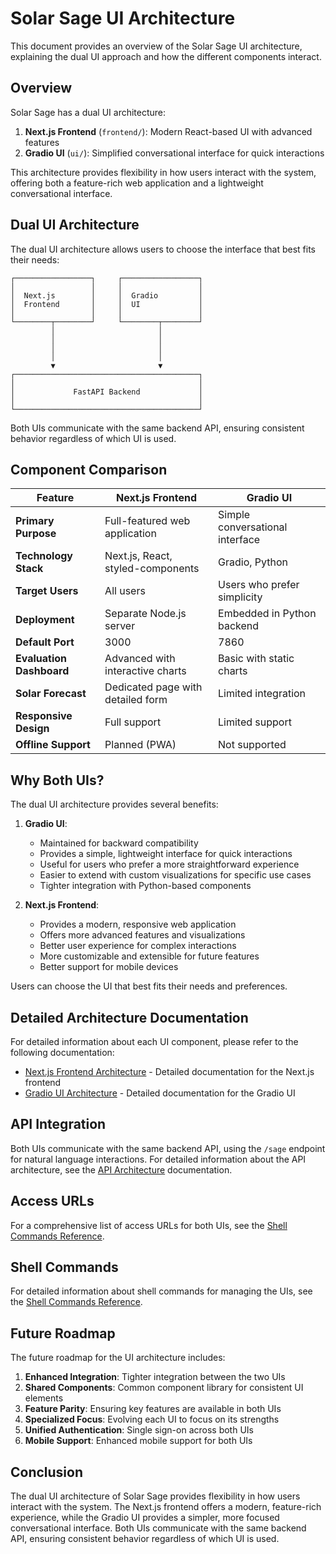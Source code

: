 # Solar Sage UI Architecture

This document provides an overview of the Solar Sage UI architecture, explaining the dual UI approach and how the different components interact.

## Overview

Solar Sage has a dual UI architecture:

1. **Next.js Frontend** (`frontend/`): Modern React-based UI with advanced features
2. **Gradio UI** (`ui/`): Simplified conversational interface for quick interactions

This architecture provides flexibility in how users interact with the system, offering both a feature-rich web application and a lightweight conversational interface.

## Dual UI Architecture

The dual UI architecture allows users to choose the interface that best fits their needs:

```
┌─────────────────┐     ┌─────────────────┐
│                 │     │                 │
│  Next.js        │     │  Gradio         │
│  Frontend       │     │  UI             │
│                 │     │                 │
└────────┬────────┘     └────────┬────────┘
         │                       │
         │                       │
         │                       │
         │                       │
         ▼                       ▼
┌─────────────────────────────────────────┐
│                                         │
│             FastAPI Backend             │
│                                         │
└─────────────────────────────────────────┘
```

Both UIs communicate with the same backend API, ensuring consistent behavior regardless of which UI is used.

## Component Comparison

| Feature                   | Next.js Frontend                | Gradio UI                     |
|---------------------------|--------------------------------|-------------------------------|
| **Primary Purpose**       | Full-featured web application  | Simple conversational interface |
| **Technology Stack**      | Next.js, React, styled-components | Gradio, Python              |
| **Target Users**          | All users                      | Users who prefer simplicity   |
| **Deployment**            | Separate Node.js server        | Embedded in Python backend    |
| **Default Port**          | 3000                           | 7860                          |
| **Evaluation Dashboard**  | Advanced with interactive charts | Basic with static charts     |
| **Solar Forecast**        | Dedicated page with detailed form | Limited integration         |
| **Responsive Design**     | Full support                   | Limited support               |
| **Offline Support**       | Planned (PWA)                  | Not supported                 |

## Why Both UIs?

The dual UI architecture provides several benefits:

1. **Gradio UI**: 
   - Maintained for backward compatibility
   - Provides a simple, lightweight interface for quick interactions
   - Useful for users who prefer a more straightforward experience
   - Easier to extend with custom visualizations for specific use cases
   - Tighter integration with Python-based components

2. **Next.js Frontend**:
   - Provides a modern, responsive web application
   - Offers more advanced features and visualizations
   - Better user experience for complex interactions
   - More customizable and extensible for future features
   - Better support for mobile devices

Users can choose the UI that best fits their needs and preferences.

## Detailed Architecture Documentation

For detailed information about each UI component, please refer to the following documentation:

- [Next.js Frontend Architecture](nextjs_frontend.md) - Detailed documentation for the Next.js frontend
- [Gradio UI Architecture](gradio_ui.md) - Detailed documentation for the Gradio UI

## API Integration

Both UIs communicate with the same backend API, using the `/sage` endpoint for natural language interactions. For detailed information about the API architecture, see the [API Architecture](api_architecture.md) documentation.

## Access URLs

For a comprehensive list of access URLs for both UIs, see the [Shell Commands Reference](../reference/shell_commands.md#access-urls).

## Shell Commands

For detailed information about shell commands for managing the UIs, see the [Shell Commands Reference](../reference/shell_commands.md).

## Future Roadmap

The future roadmap for the UI architecture includes:

1. **Enhanced Integration**: Tighter integration between the two UIs
2. **Shared Components**: Common component library for consistent UI elements
3. **Feature Parity**: Ensuring key features are available in both UIs
4. **Specialized Focus**: Evolving each UI to focus on its strengths
5. **Unified Authentication**: Single sign-on across both UIs
6. **Mobile Support**: Enhanced mobile support for both UIs

## Conclusion

The dual UI architecture of Solar Sage provides flexibility in how users interact with the system. The Next.js frontend offers a modern, feature-rich experience, while the Gradio UI provides a simpler, more focused conversational interface. Both UIs communicate with the same backend API, ensuring consistent behavior regardless of which UI is used.

